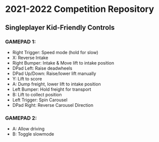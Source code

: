 # 2021-2022 Competition Repository
## Singleplayer Kid-Friendly Controls
### GAMEPAD 1:
- Right Trigger: Speed mode (hold for slow)
- X: Reverse Intake
- Right Bumper: Intake & Move lift to intake position
- DPad Left: Raise deadwheels
- DPad Up/Down: Raise/lower lift manually
- Y: Lift to score
- A: Dump freight, lower lift to intake position
- Left Bumper: Hold freight for transport
- B: Lift to collect position
- Left Trigger: Spin Carousel
- DPad Right: Reverse Carousel Direction 

### GAMEPAD 2:
- A: Allow driving
- B: Toggle slowmode
